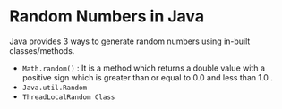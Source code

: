 # Random Numbers in Java

Java provides 3 ways to generate random numbers using in-built classes/methods.

- `Math.random()`  : It is a method which returns a double value with a positive sign which is greater than or equal to 0.0 and less than 1.0 .
- `Java.util.Random` 
- `ThreadLocalRandom Class`